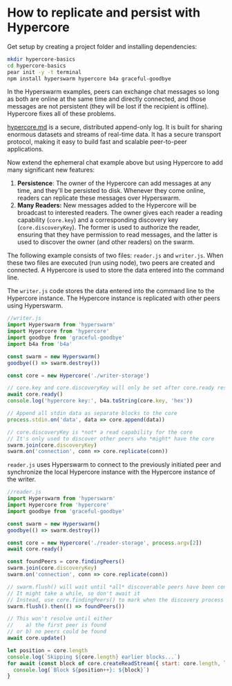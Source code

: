 # How to replicate and persist with Hypercore

Get setup by creating a project folder and installing dependencies:

```bash
mkdir hypercore-basics
cd hypercore-basics
pear init -y -t terminal
npm install hyperswarm hypercore b4a graceful-goodbye
```

In the Hyperswarm examples, peers can exchange chat messages so long as both are online at the same time and directly connected, and those messages are not persistent (they will be lost if the recipient is offline). Hypercore fixes all of these problems.

[hypercore.md](../building-blocks/hypercore.md) is a secure, distributed append-only log. It is built for sharing enormous datasets and streams of real-time data. It has a secure transport protocol, making it easy to build fast and scalable peer-to-peer applications.

Now extend the ephemeral chat example above but using Hypercore to add many significant new features:

1. **Persistence**: The owner of the Hypercore can add messages at any time, and they'll be persisted to disk. Whenever they come online, readers can replicate these messages over Hyperswarm.
2. **Many Readers:** New messages added to the Hypercore will be broadcast to interested readers. The owner gives each reader a reading capability (`core.key`) and a corresponding discovery key (`core.discoveryKey`). The former is used to authorize the reader, ensuring that they have permission to read messages, and the latter is used to discover the owner (and other readers) on the swarm.

The following example consists of two files: `reader.js` and `writer.js`. When these two files are executed (run using node), two peers are created and connected. A Hypercore is used to store the data entered into the command line.

The `writer.js` code stores the data entered into the command line to the Hypercore instance. The Hypercore instance is replicated with other peers using Hyperswarm.


```javascript
//writer.js
import Hyperswarm from 'hyperswarm'
import Hypercore from 'hypercore'
import goodbye from 'graceful-goodbye'
import b4a from 'b4a'

const swarm = new Hyperswarm()
goodbye(() => swarm.destroy())

const core = new Hypercore('./writer-storage')

// core.key and core.discoveryKey will only be set after core.ready resolves
await core.ready()
console.log('hypercore key:', b4a.toString(core.key, 'hex'))

// Append all stdin data as separate blocks to the core
process.stdin.on('data', data => core.append(data))

// core.discoveryKey is *not* a read capability for the core
// It's only used to discover other peers who *might* have the core
swarm.join(core.discoveryKey)
swarm.on('connection', conn => core.replicate(conn))
```


`reader.js` uses Hyperswarm to connect to the previously initiated peer and synchronize the local Hypercore instance with the Hypercore instance of the writer.

```javascript
//reader.js
import Hyperswarm from 'hyperswarm'
import Hypercore from 'hypercore'
import goodbye from 'graceful-goodbye'

const swarm = new Hyperswarm()
goodbye(() => swarm.destroy())

const core = new Hypercore('./reader-storage', process.argv[2])
await core.ready()

const foundPeers = core.findingPeers()
swarm.join(core.discoveryKey)
swarm.on('connection', conn => core.replicate(conn))

// swarm.flush() will wait until *all* discoverable peers have been connected to
// It might take a while, so don't await it
// Instead, use core.findingPeers() to mark when the discovery process is completed
swarm.flush().then(() => foundPeers())

// This won't resolve until either
//    a) the first peer is found
// or b) no peers could be found
await core.update()

let position = core.length
console.log(`Skipping ${core.length} earlier blocks...`)
for await (const block of core.createReadStream({ start: core.length, live: true })) {
  console.log(`Block ${position++}: ${block}`)
}
```

